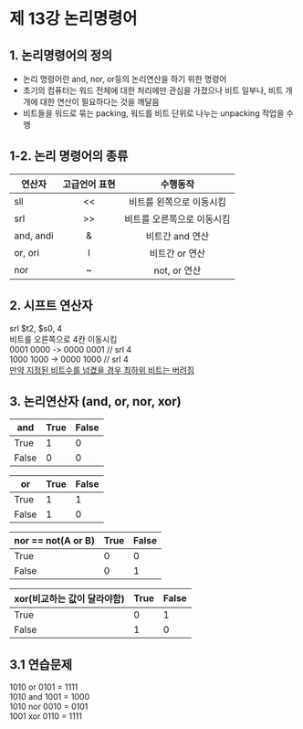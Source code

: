 # 제 13강 논리명령어 
## 1. 논리명령어의 정의 
- 논리 명령어란 and, nor, or등의 논리연산을 하기 위한 명령어 
- 초기의 컴퓨터는 워드 전체에 대한 처리에만 관심을 가졌으나 비트 일부나, 비트 개개에 대한 연산이 필요하다는 것을 깨달음 
- 비트들을 워드로 묶는 packing, 워드를 비트 단위로 나누는 unpacking 작업을 수행 

## 1-2. 논리 명령어의 종류 
| 연산자 | 고급언어 표현 | 수행동작 |
|---|:---:|:---:|
| sll | << | 비트를 왼쪽으로 이동시킴 |
| srl | >> | 비트를 오른쪽으로 이동시킴 |
| and, andi| & | 비트간 and 연산 |
| or, ori | l | 비트간 or 연산 |
| nor | ~ | not, or 연산 |

## 2. 시프트 연산자 
srl $t2, $s0, 4 <br>
비트를 오른쪽으로 4칸 이동시킴 <br>
0001 0000 -> 0000 0001 // srl 4 <br>
1000 1000 -> 0000 1000 // srl 4 <br>
<u>만약 지정된 비트수를 넘겼을 경우 최하위 비트는 버려짐</u>

## 3. 논리연산자 (and, or, nor, xor)
| and | True | False |
|---|---|---|
| True | 1 | 0 |
| False | 0 | 0 |

| or | True | False |
|---|---|---|
| True | 1 | 1 |
| False | 1 | 0 |

| nor == not(A or B) | True | False |
|---|---|---|
| True | 0 | 0 |
| False | 0 | 1 |

| xor(비교하는 값이 달라야함) | True | False |
|---|---|---|
| True | 0 | 1 |
| False | 1 | 0 |

## 3.1 연습문제 
1010 or 0101 = 1111 <br>
1010 and 1001 = 1000 <br>
1010 nor 0010 = 0101 <br>
1001 xor 0110 = 1111 
